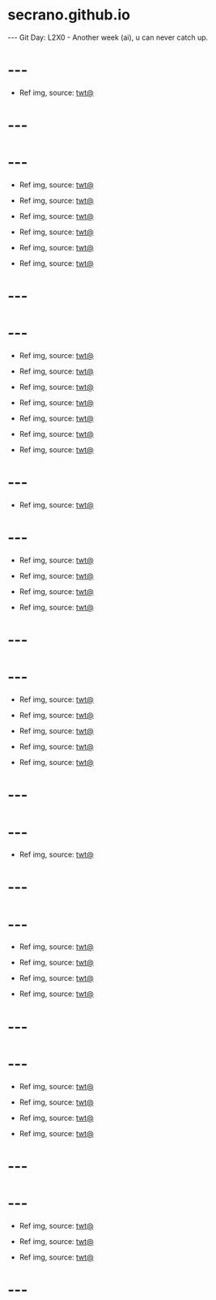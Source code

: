 # secrano.github.io

--- Git Day: L2X0 - Another week (ai), u can never catch up.

# ---

- Ref img, source: [twt@](https://x.com/esqurell/status/1969053394854711473)

# ---
# ---

- Ref img, source: [twt@](https://x.com/Haich_AI/status/1968557445464182849)

- Ref img, source: [twt@](https://x.com/ai_zerara/status/1968434797790818640)

- Ref img, source: [twt@](https://x.com/ACustomframing/status/1968619565010546811)

- Ref img, source: [twt@](https://x.com/LilyPichu/status/1968601814481178775)

- Ref img, source: [twt@](https://x.com/BepoCarrot/status/1968483281294209247)

- Ref img, source: [twt@](https://x.com/Pokemon/status/1968390226625314916)

# ---
# ---

- Ref img, source: [twt@](https://x.com/Spideraxe30/status/1968266029815276015)

- Ref img, source: [twt@](https://x.com/Kuroneko__x/status/1968211595429040524)

- Ref img, source: [twt@](https://x.com/ACustomframing/status/1968254389057106215)

- Ref img, source: [twt@](https://x.com/VictorKeos/status/1968057680540602704)

- Ref img, source: [twt@](https://x.com/kieed23232/status/1968256128556638579)

- Ref img, source: [twt@](https://x.com/archi_reum/status/1968295154202062959)

- Ref img, source: [twt@](https://x.com/ShouldHaveRacc/status/1968016375483601294)

# ---

- Ref img, source: [twt@](https://x.com/AkramBham/status/1967534033136685515)

# ---

- Ref img, source: [twt@](https://x.com/DemizuPosuka/status/1966860785571033374)

- Ref img, source: [twt@](https://x.com/Sakura_Rabbiter/status/1967246186529915032)

- Ref img, source: [twt@](https://x.com/u_shi_art/status/1967361199122866687)

- Ref img, source: [twt@](https://x.com/KyeZzzz/status/1966890445767930229)

# ---
# ---

- Ref img, source: [twt@](https://x.com/neoarty3/status/1966927575202361629)

- Ref img, source: [twt@](https://x.com/YuyuYu946981832/status/1966500501236613406)

- Ref img, source: [twt@](https://x.com/cinderustttr/status/1966485748858728724)

- Ref img, source: [twt@](https://x.com/HAL09999/status/1966860252692799490)

- Ref img, source: [twt@](https://x.com/tamaji599/status/1966885785560642051)

# ---
# ---

- Ref img, source: [twt@](https://x.com/Yakumo_Alchemy/status/1966432441180299570)

# ---
# ---

- Ref img, source: [twt@](https://x.com/qiandaiyiyu/status/1966457308524740714)

- Ref img, source: [twt@](https://x.com/anthsnuko/status/1966297434847588589)

- Ref img, source: [twt@](https://x.com/SUtanokami/status/1966118527695573264)

- Ref img, source: [twt@](https://x.com/Kuroneko__x/status/1966432627407065322)

# ---
# ---

- Ref img, source: [twt@](https://x.com/chaesuart/status/1965956911918116907)

- Ref img, source: [twt@](https://x.com/FranckGiordanoX/status/1966098864794120342)

- Ref img, source: [twt@](https://x.com/lakeside529/status/1966052620596133943)

- Ref img, source: [twt@](https://x.com/chaesuart/status/1965956911918116907)

# --- 
# ---

- Ref img, source: [twt@](https://x.com/YuyuYu946981832/status/1965773871891767478)

- Ref img, source: [twt@](https://x.com/archi_reum/status/1965765995877802099)

- Ref img, source: [twt@](https://x.com/Yakumo_Alchemy/status/1965521786029920634)

# ---

